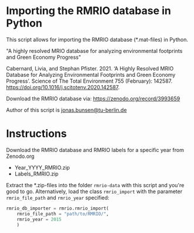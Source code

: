 # Importing the RMRIO database in Python

This script allows for importing the RMRIO database (*.mat-files) in Python.

"A highly resolved MRIO database for analyzing environmental footprints and
Green Economy Progress"

Cabernard, Livia, and Stephan Pfister. 2021. ‘A Highly Resolved MRIO Database
for Analyzing Environmental Footprints and Green Economy Progress’.
Science of The Total Environment 755 (February): 142587.
https://doi.org/10.1016/j.scitotenv.2020.142587.

Download the RMRIO database via: https://zenodo.org/record/3993659

Author of this script is jonas.bunsen@tu-berlin.de

# Instructions

Download the RMRIO database and RMRIO labels for a specific year from
Zenodo.org

- Year_YYYY_RMRIO.zip
- Labels_RMRIO.zip
    
Extract the *.zip-files into the folder `rmrio-data` with this script and you're good to go. Alternatively, load the class `rmrio_import` with the parameter `rmrio_file_path` and `rmrio_year` specified:

```Python
rmrio_db_importer = rmrio.rmrio_import(   
    rmrio_file_path = "path/to/RMRIO/",
    rmrio_year = 2015
    )
```